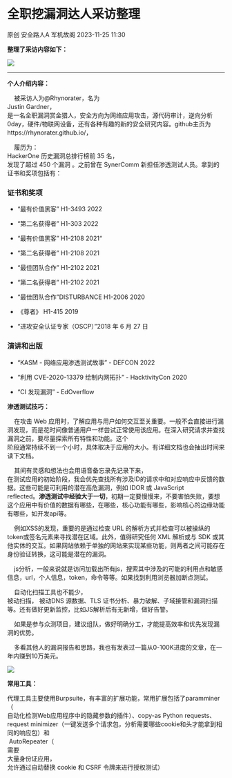 #  全职挖漏洞达人采访整理   
原创 安全路人A  军机故阁   2023-11-25 11:30  
  
**整理了采访内容如下：**  
  
![](https://mmbiz.qpic.cn/sz_mmbiz_png/ESFRPeynAv5gIffyk3G40NNt2WOcE3ZYvZMRxn2UeTIZ11icdsmgAWUCQjsMjRJom6ClgBP423eP8Bq18vr8CRA/640?wx_fmt=png&from=appmsg "")  
****  
**个人介绍内容：**  
  
    被采访人为@Rhynorater，名为  
Justin Gardner，  
是一名全职漏洞赏金猎人，安全方向为网络应用攻击，源代码审计，逆向分析0day，硬件/物联网设备，还有各种有趣的新的安全研究内容。github主页为https://rhynorater.github.io/，  
  
    履历为：  
HackerOne 历史漏洞总排行榜前 35 名，  
发现了超过 450 个漏洞 。之前曾在 SynerComm 新担任渗透测试人员。拿到的证书和奖项包括有：  
### 证书和奖项  
- “最有价值黑客” H1-3493 2022  
  
- “第二名获得者” H1-303 2022  
  
- “最有价值黑客” H1-2108 2021“  
  
- “第二名获得者” H1-2108 2021  
  
- “最佳团队合作” H1-2102 2021  
  
- “第二名获得者” H1-2102 2021  
  
- “最佳团队合作”DISTURBANCE H1-2006 2020  
  
- 《尊者》 H1-415 2019  
  
- “进攻安全认证专家（OSCP）”2018 年 6 月 27 日  
  
### 演讲和出版  
- “KASM - 网络应用渗透测试故事” - DEFCON 2022  
  
- “利用 CVE-2020-13379 绘制内网拓扑” - HacktivityCon 2020   
  
- “CI 发现漏洞” - EdOverflow  
  
  
**渗透测试技巧：**  
  
    在攻击 Web 应用时，了解应用与用户如何交互至关重要。一般不会直接进行漏洞发现，而是花时间像普通用户一样尝试正常使用该应用。在深入研究请求并查找漏洞之前，要尽量探索所有特性和功能。这个  
阶段通常持续不到一个小时，具体取决于应用的大小。有详细文档也会抽出时间来读下文档。  
  
    其间有灵感和想法也会用语音备忘录先记录下来，  
在测试应用的初始阶段，我会优先查找所有涉及ID的请求中和对应响应中反馈的数据。这些可能是可利用的潜在高危漏洞，例如 IDOR 或 JavaScript   
reflected。**渗透测试中经验大于一切**，初期一定要慢慢来，不要害怕失败，要想这个应用中有价值的数据有哪些，在哪些，核心功能有哪些，影响核心的边缘功能有哪些，如开发api等。  
  
    例如XSS的发现，重要的是通过检查 URL 的解析方式并检查可以被操纵的token或签名元素来寻找潜在区域。此外，值得研究任何 XML 解析或与 SDK 或其他实体的交互。如果网站依赖于单独的网站来实现某些功能，则两者之间可能存在身份验证转换，这可能是潜在的漏洞。  
  
    js分析，一般来说就是访问加载出所有js，搜索其中涉及的可能的利用点和敏感信息，url，个人信息，token，命令等等。如果找到利用浏览器加断点测试。  
  
    自动化扫描工具也不能少，  
被动扫描， 被动DNS 源数据、TLS 证书分析、暴力破解、子域接管和漏洞扫描等。还有做好更新监控，比如JS解析后有无新增，做好告警。  
  
    如果是参与众测项目，建议组队，做好明确分工，才能提高效率和优先发现漏洞的优势。  
  
    多看其他人的漏洞报告和思路，我也有发表过一篇从0-100K进度的文章，在一年内赚到10万美元。  
  
![](https://mmbiz.qpic.cn/sz_mmbiz_jpg/ESFRPeynAv5gIffyk3G40NNt2WOcE3ZYKN3aPOKicdezo7xcRiaFz6icrUGXQaRpqKbK2JTbJSPMbchPmHR4Iib4wg/640?wx_fmt=jpeg&from=appmsg "")  
  
  
**常用工具：**  
  
代理工具主要使用Burpsuite，有丰富的扩展功能，常用扩展包括了paramminer（  
自动化检测Web应用程序中的隐藏参数的插件）、copy-as Python requests、request minimizer（一键发送多个请求包，分析需要哪些cookie和头才能拿到相同的响应包）和  
 AutoRepeater（  
需要  
大量身份证应用，  
允许通过自动替换 cookie 和 CSRF 令牌来进行授权测试）  
  
